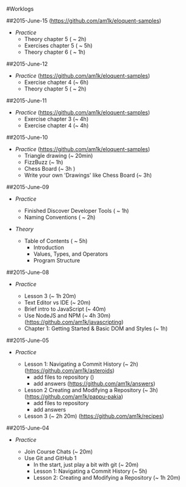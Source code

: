 #Worklogs

##2015-June-15 (https://github.com/am1k/eloquent-samples)

* *Practice* 
	* Theory chapter 5 ( ~ 2h) 
	* Exercises chapter 5 ( ~ 5h)
	* Theory chapter 6 ( ~ 1h)

##2015-June-12

* *Practice* (https://github.com/am1k/eloquent-samples)
	* Exercise chapter 4 (~ 6h) 
	* Theory chapter 5 ( ~ 2h)	

##2015-June-11

* *Practice* (https://github.com/am1k/eloquent-samples)
	* Exercise chapter 3 (~ 4h) 
	* Exercise chapter 4 (~ 4h)

##2015-June-10 

* *Practice* (https://github.com/am1k/eloquent-samples)
	* Triangle drawing (~ 20min)
	* FizzBuzz (~ 1h) 
	* Chess Board (~ 3h ) 
	* Write your own 'Drawings' like Chess Board (~ 3h) 

##2015-June-09

* *Practice*
	* Finished Discover Developer Tools ( ~ 1h)
	* Naming Conventions ( ~ 2h)

* *Theory*	
	* Table of Contents ( ~ 5h)
		* Introduction
		* Values, Types, and Operators
		* Program Structure
		

##2015-June-08

* *Practice*

	* Lesson 3 (~ 1h 20m) 
	* Text Editor vs IDE (~ 20m)
	* Brief intro to JavaScript (~ 40m)
	* Use NodeJS and NPM (~ 4h 30m) (https://github.com/am1k/javascripting)
	* Chapter 1: Getting Started & Basic DOM and Styles (~ 1h)


##2015-June-05

* *Practice*
	
	* Lesson 1: Navigating a Commit History (~ 2h) (https://github.com/am1k/asteroids)
		* add files to repository ()
		* add answers 	(https://github.com/am1k/answers)
	* Lesson 2 Creating and Modifying a Repository (~ 3h) (https://github.com/am1k/pappu-pakia)
		* add files to repository
		* add answers 
	* Lesson 3 (~ 2h 20m) (https://github.com/am1k/recipes)

##2015-June-04

* *Practice*

	* Join Course Chats (~ 20m)
	* Use Git and GitHub 1 
		* In the start, just play a bit with git (~ 20m)
		* Lesson 1: Navigating a Commit History (~ 5h)
		* Lesson 2: Creating and Modifying a Repository (~ 1h 20m)
